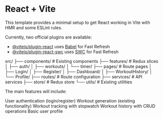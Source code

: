 # React + Vite

This template provides a minimal setup to get React working in Vite with HMR and some ESLint rules.

Currently, two official plugins are available:

- [@vitejs/plugin-react](https://github.com/vitejs/vite-plugin-react/blob/main/packages/plugin-react/README.md) uses [Babel](https://babeljs.io/) for Fast Refresh
- [@vitejs/plugin-react-swc](https://github.com/vitejs/vite-plugin-react-swc) uses [SWC](https://swc.rs/) for Fast Refresh


src/
├── components/          # Existing components
├── features/           # Redux slices
│   ├── auth/
│   ├── workouts/
│   └── timer/
├── pages/             # Route pages
│   ├── Login/
│   ├── Register/
│   ├── Dashboard/
│   ├── WorkoutHistory/
│   └── Profile/
├── routes/            # Route configuration
├── services/          # API services
├── store/             # Redux store
└── utils/             # Existing utilities

The main features will include:

User authentication (login/register)
Workout generation (existing functionality)
Workout tracking with stopwatch
Workout history with CRUD operations
Basic user profile

